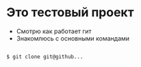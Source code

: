 # Это тестовый проект

+ Смотрю как работает гит
+ Знакомлюсь с основными командами

```bash

$ git clone git@github...

```

